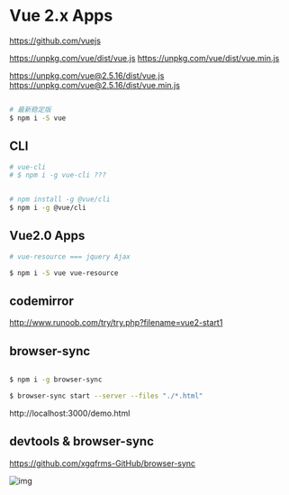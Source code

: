 # Vue 2.x Apps

https://github.com/vuejs


https://unpkg.com/vue/dist/vue.js
https://unpkg.com/vue/dist/vue.min.js

https://unpkg.com/vue@2.5.16/dist/vue.js
https://unpkg.com/vue@2.5.16/dist/vue.min.js


```sh

# 最新稳定版
$ npm i -S vue

```

## CLI



```sh
# vue-cli
# $ npm i -g vue-cli ???


# npm install -g @vue/cli
$ npm i -g @vue/cli


```



## Vue2.0 Apps

```sh
# vue-resource === jquery Ajax

$ npm i -S vue vue-resource


```


## codemirror

http://www.runoob.com/try/try.php?filename=vue2-start1


## browser-sync


```sh

$ npm i -g browser-sync

$ browser-sync start --server --files "./*.html"

```

http://localhost:3000/demo.html


## devtools & browser-sync

https://github.com/xgqfrms-GitHub/browser-sync

![img](https://images2018.cnblogs.com/blog/740516/201805/740516-20180519230647866-1267063218.png)




